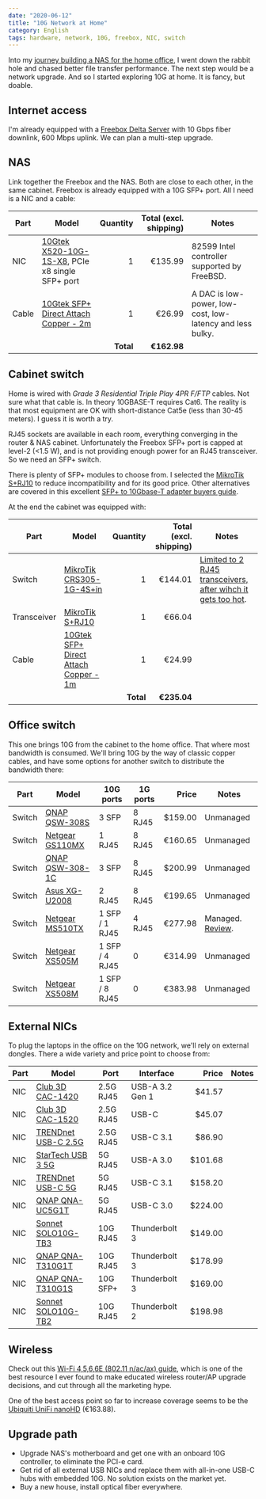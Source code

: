 ```yaml
---
date: "2020-06-12"
title: "10G Network at Home"
category: English
tags: hardware, network, 10G, freebox, NIC, switch
---
```


Into my [journey building a NAS for the home office]({filename}/2020/nas-hardware.md), I went down the rabbit hole and chased better file transfer performance. The next step would be a network upgrade. And so I started exploring 10G at home. It is fancy, but doable.


## Internet access

I'm already equipped with a [Freebox Delta Server](https://www.systemplus.fr/wp-content/uploads/2019/08/SP19459_Freebox-Delta-Server_system_plus_consulting_sample.pdf) with 10 Gbps fiber downlink, 600 Mbps uplink. We can plan a multi-step upgrade.


## NAS

Link together the Freebox and the NAS. Both are close to each other, in the same cabinet. Freebox is already equipped with a 10G SFP+ port. All I need is a NIC and a cable:

| Part | Model | Quantity | Total (excl. shipping) | Notes |
|---|---|---:|---:|---|
| NIC | [10Gtek X520-10G-1S-X8](https://amzn.com/B01LZRSQM9/?tag=kevideld-20), PCIe x8 single SFP+ port | 1 | €135.99 | 82599 Intel controller supported by FreeBSD. |
| Cable | [10Gtek SFP+ Direct Attach Copper - 2m](https://amzn.com/B00U8BL09Q/?tag=kevideld-20) | 1 | €26.99 | A DAC is low-power, low-cost, low-latency and less bulky. |
| | | **Total** | **€162.98** | |


## Cabinet switch

Home is wired with *Grade 3 Residential Triple Play 4PR F/FTP* cables. Not sure what that cable is. In theory 10GBASE-T requires Cat6. The reality is that most equipment are OK with short-distance Cat5e (less than 30-45 meters). I guess it is worth a try.

RJ45 sockets are available in each room, everything converging in the router & NAS cabinet. Unfortunately the Freebox SFP+ port is capped at level-2 (<1.5 W), and is not providing enough power for an RJ45 transceiver. So we need an SFP+ switch.

There is plenty of SFP+ modules to choose from. I selected the [MikroTik S+RJ10](https://amzn.com/B084383RZL/?tag=kevideld-20) to reduce incompatibility and for its good price. Other alternatives are covered in this excellent [SFP+ to 10Gbase-T adapter buyers guide](https://www.servethehome.com/sfp-to-10gbase-t-adapter-module-buyers-guide/).

At the end the cabinet was equipped with:

| Part | Model | Quantity | Total (excl. shipping) | Notes |
|---|---|---:|---:|---|
| Switch | [MikroTik CRS305-1G-4S+in](https://amzn.com/B07LFKGP1L/?tag=kevideld-20) | 1 | €144.01| [Limited to 2 RJ45 transceivers, after wihch it gets too hot](https://wiki.mikrotik.com/wiki/S%2BRJ10_general_guidance#General_Guidance). |
| Transceiver | [MikroTik S+RJ10](https://amzn.com/B084383RZL/?tag=kevideld-20) | 1 | €66.04 |  |
| Cable | [10Gtek SFP+ Direct Attach Copper - 1m](https://amzn.com/B00WHS3NCA/?tag=kevideld-20) | 1 | €24.99 | |
| | | **Total** | **€235.04** | |


## Office switch

This one brings 10G from the cabinet to the home office. That where most bandwidth is consumed. We'll bring 10G by the way of classic copper cables, and have some options for another switch to distribute the bandwidth there:

| Part | Model | 10G ports | 1G ports | Price | Notes |
|---|---|---|---|---:|---|
| Switch | [QNAP QSW-308S](https://amzn.com/B07VC9RTR9/?tag=kevideld-20) | 3 SFP | 8 RJ45 | $159.00 | Unmanaged |
| Switch | [Netgear GS110MX](https://amzn.com/B076642YPN/?tag=kevideld-20) | 1 RJ45 | 8 RJ45 | €160.65 | Unmanaged |
| Switch | [QNAP QSW-308-1C](https://amzn.com/B07VC9T3WQ/?tag=kevideld-20) | 3 SFP | 8 RJ45 | $200.99 | Unmanaged |
| Switch | [Asus XG-U2008](https://amzn.com/B01LZMM7ZO/?tag=kevideld-20) | 2 RJ45 | 8 RJ45 | €199.65 | Unmanaged |
| Switch | [Netgear MS510TX](https://amzn.com/B075Q6NPM2/?tag=kevideld-20) | 1 SFP / 1 RJ45 | 4 RJ45 | €277.98 | Managed. [Review](https://www.servethehome.com/netgear-ms510tx-review-this-is-one-funky-switch/). |
| Switch | [Netgear XS505M](https://amzn.com/B075Q5C3Z4/?tag=kevideld-20) | 1 SFP / 4 RJ45 | 0 | €314.99 | Unmanaged |
| Switch | [Netgear XS508M](https://amzn.com/B075Q66RKF/?tag=kevideld-20) | 1 SFP / 8 RJ45 | 0 | €383.98 | Unmanaged |


## External NICs

To plug the laptops in the office on the 10G network, we'll rely on external dongles. There a wide variety and price point to choose from:

| Part | Model | Port | Interface | Price | Notes |
|---|---|---|---|---:|---|
| NIC | [Club 3D CAC-1420](https://amzn.com/B07Q626XK2/?tag=kevideld-20) | 2.5G RJ45 | USB-A 3.2 Gen 1 | $41.57 |  |
| NIC | [Club 3D CAC-1520](https://amzn.com/B07SMS2K3H/?tag=kevideld-20) | 2.5G RJ45 | USB-C | $45.07 |  |
| NIC | [TRENDnet USB-C 2.5G](https://amzn.com/B07RBMTVYF/?tag=kevideld-20) | 2.5G RJ45 | USB-C 3.1 | $86.90 |  |
| NIC | [StarTech USB 3 5G](https://amzn.com/B081SM5CMY/?tag=kevideld-20) | 5G RJ45 | USB-A 3.0 | $101.68 |  |
| NIC | [TRENDnet USB-C 5G](https://amzn.com/B07TBPLR2V/?tag=kevideld-20) | 5G RJ45 | USB-C 3.1 | $158.20 |  |
| NIC | [QNAP QNA-UC5G1T](https://amzn.com/B07RKLQPLP/?tag=kevideld-20) | 5G RJ45 | USB-C 3.0| $224.00 |  |
| NIC | [Sonnet SOLO10G-TB3](https://amzn.com/B07BZRK8R8/?tag=kevideld-20) | 10G RJ45 | Thunderbolt 3 | $149.00 | |
| NIC | [QNAP QNA-T310G1T](https://amzn.com/B07KTLGTXB/?tag=kevideld-20) | 10G RJ45 | Thunderbolt 3 | $178.99 |  |
| NIC | [QNAP QNA-T310G1S](https://amzn.com/B07KTLP44W/?tag=kevideld-20) | 10G SFP+ | Thunderbolt 3 | $169.00 | |
| NIC | [Sonnet SOLO10G-TB2](https://amzn.com/B07RGWBQYG/?tag=kevideld-20) | 10G RJ45 | Thunderbolt 2 | $198.98 | |


## Wireless

Check out this [Wi-Fi 4,5,6,6E (802.11 n/ac/ax) guide](https://www.duckware.com/tech/wifi-in-the-us.html), which is one of the best resource I ever found to make educated wireless router/AP upgrade decisions, and cut through all the marketing hype.

One of the best access point so far to increase coverage seems to be the [Ubiquiti UniFi nanoHD](https://amzn.com/B07DWW3P6K/?tag=kevideld-20) (€163.88).


## Upgrade path

* Upgrade NAS's motherboard and get one with an onboard 10G controller, to eliminate the PCI-e card.
* Get rid of all external USB NICs and replace them with all-in-one USB-C hubs with embedded 10G. No solution exists on the market yet.
* Buy a new house, install optical fiber everywhere.

